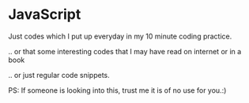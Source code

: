 # JavaScript

Just codes which I put up everyday in my 10 minute coding practice.

.. or that some interesting codes that I may have read on internet or in a book

.. or just regular code snippets.

PS: If someone is looking into this, trust me it is of no use for you.:)
